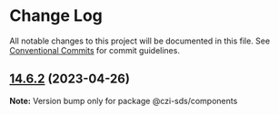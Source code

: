 # Change Log

All notable changes to this project will be documented in this file.
See [Conventional Commits](https://conventionalcommits.org) for commit guidelines.

## [14.6.2](https://github.com/chanzuckerberg/sci-components/compare/@czi-sds/components@14.6.1...@czi-sds/components@14.6.2) (2023-04-26)

**Note:** Version bump only for package @czi-sds/components
